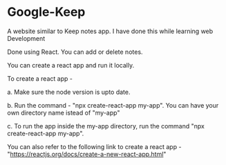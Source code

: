 # Google-Keep
A website similar to Keep notes app. I have done this while learning web Development

Done using React.
You can add or delete notes.

You can create a react app and run it locally.

To create a react app - 

a. Make sure the node version is upto date.

b. Run the command - "npx create-react-app my-app". You can have your own directory name istead of "my-app"

c. To run the app inside the my-app directory, run the command "npx create-react-app my-app".

You can also refer to the following link to create a react app - "https://reactjs.org/docs/create-a-new-react-app.html"
